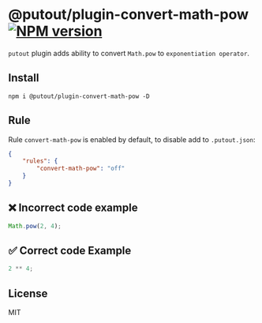 # @putout/plugin-convert-math-pow [![NPM version][NPMIMGURL]][NPMURL]

[NPMIMGURL]: https://img.shields.io/npm/v/@putout/plugin-convert-math-pow.svg?style=flat&longCache=true
[NPMURL]: https://npmjs.org/package/@putout/plugin-convert-math-pow "npm"

`putout` plugin adds ability to convert `Math.pow` to `exponentiation operator`.

## Install

```
npm i @putout/plugin-convert-math-pow -D
```

## Rule

Rule `convert-math-pow` is enabled by default, to disable add to `.putout.json`:

```json
{
    "rules": {
        "convert-math-pow": "off"
    }
}
```

## ❌ Incorrect code example

```js
Math.pow(2, 4);
```

## ✅ Correct code Example

```js
2 ** 4;
```

## License

MIT
